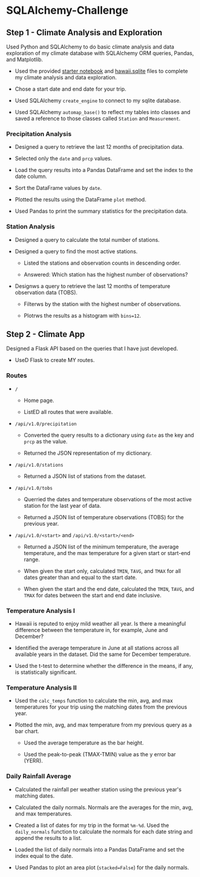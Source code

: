 # SQLAlchemy-Challenge

## Step 1 - Climate Analysis and Exploration

Used Python and SQLAlchemy to do basic climate analysis and data exploration of my climate database with SQLAlchemy ORM queries, Pandas, and Matplotlib.

* Used the provided [starter notebook](climate_starter.ipynb) and [hawaii.sqlite](Resources/hawaii.sqlite) files to complete my climate analysis and data exploration.

* Chose a start date and end date for your trip.

* Used SQLAlchemy `create_engine` to connect to my sqlite database.

* Used SQLAlchemy `automap_base()` to reflect my tables into classes and saved a reference to those classes called `Station` and `Measurement`.

### Precipitation Analysis

* Designed a query to retrieve the last 12 months of precipitation data.

* Selected only the `date` and `prcp` values.

* Load the query results into a Pandas DataFrame and set the index to the date column.

* Sort the DataFrame values by `date`.

* Plotted the results using the DataFrame `plot` method.

* Used Pandas to print the summary statistics for the precipitation data.

### Station Analysis

* Designed a query to calculate the total number of stations.

* Designed a query to find the most active stations.

  * Listed the stations and observation counts in descending order.

  * Answered: Which station has the highest number of observations?
  
* Designws a query to retrieve the last 12 months of temperature observation data (TOBS).

  * Filterws by the station with the highest number of observations.

  * Plotrws the results as a histogram with `bins=12`.


## Step 2 - Climate App

Designed a Flask API based on the queries that I have just developed.

* UseD Flask to create MY routes.

### Routes

* `/`

  * Home page.

  * ListED all routes that were available.

* `/api/v1.0/precipitation`

  * Converted the query results to a dictionary using `date` as the key and `prcp` as the value.

  * Returned the JSON representation of my dictionary.

* `/api/v1.0/stations`

  * Returned a JSON list of stations from the dataset.

* `/api/v1.0/tobs`
  * Querried the dates and temperature observations of the most active station for the last year of data.
  
  * Returned a JSON list of temperature observations (TOBS) for the previous year.

* `/api/v1.0/<start>` and `/api/v1.0/<start>/<end>`

  * Returned a JSON list of the minimum temperature, the average temperature, and the max temperature for a given start or start-end range.

  * When given the start only, calculated `TMIN`, `TAVG`, and `TMAX` for all dates greater than and equal to the start date.

  * When given the start and the end date, calculated the `TMIN`, `TAVG`, and `TMAX` for dates between the start and end date inclusive.

### Temperature Analysis I

* Hawaii is reputed to enjoy mild weather all year. Is there a meaningful difference between the temperature in, for example, June and December?

* Identified the average temperature in June at all stations across all available years in the dataset. Did the same for December temperature.

* Used the t-test to determine whether the difference in the means, if any, is statistically significant. 

### Temperature Analysis II

* Used the `calc_temps` function to calculate the min, avg, and max temperatures for your trip using the matching dates from the previous year.

* Plotted the min, avg, and max temperature from my previous query as a bar chart.

  * Used the average temperature as the bar height.

  * Used the peak-to-peak (TMAX-TMIN) value as the y error bar (YERR).

### Daily Rainfall Average

* Calculated the rainfall per weather station using the previous year's matching dates.

* Calculated the daily normals. Normals are the averages for the min, avg, and max temperatures.

* Created a list of dates for my trip in the format `%m-%d`. Used the `daily_normals` function to calculate the normals for each date string and append the results to a list.

* Loaded the list of daily normals into a Pandas DataFrame and set the index equal to the date.

* Used Pandas to plot an area plot (`stacked=False`) for the daily normals.
